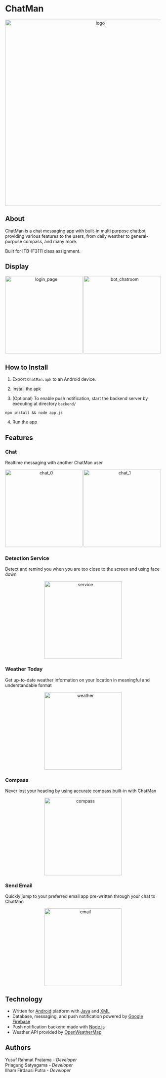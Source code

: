 # ChatMan

<p align="center"> <img src="photoshop_assets/logo.png" alt="logo" width="600"/> </p>

## About

ChatMan is a chat messaging app with built-in multi purpose chatbot providing various features to the users, from daily weather to general-purpose compass, and many more.


Built for ITB-IF3111 class assignment.  

## Display
<p align="center"> <img src="photoshop_assets/Readme_Screenshot/login_page.png" alt="login_page" width="250"/>  <img src="photoshop_assets/Readme_Screenshot/bot_chatroom.png" alt="bot_chatroom" width="250"/> </p>  

## How to Install
1. Export  `ChatMan.apk` to an Android device.

2. Install the apk

3. (Optional) To enable push notification, start the backend server by executing at directory `backend/`
```
npm install && node app.js
```

4. Run the app

## Features

### Chat
Realtime messaging with another ChatMan user

<p align="center"> <img src="photoshop_assets/Readme_Screenshot/chat_0.png" alt="chat_0" width="250"/> <img src="photoshop_assets/Readme_Screenshot/chat_1.png" alt="chat_1" width="250"/> </p>

### Detection Service
Detect and remind you when you are too close to the screen and using face down

<p align="center"> <img src="photoshop_assets/Readme_Screenshot/service.png" alt="service" width="250"/>

### Weather Today
Get up-to-date weather information on your location in meaningful and understandable format

<p align="center"> <img src="photoshop_assets/Readme_Screenshot/weather.png" alt="weather" width="250"/>

### Compass
Never lost your heading by using accurate compass built-in with ChatMan

<p align="center"> <img src="photoshop_assets/Readme_Screenshot/compass.png" alt="compass" width="250"/>

### Send Email
Quickly jump to your preferred email app pre-written through your chat to ChatMan

<p align="center"> <img src="photoshop_assets/Readme_Screenshot/email.png" alt="email" width="250"/>

## Technology
- Written for [Android](https://www.android.com) platform with [Java](https://www.java.com/) and [XML](https://www.w3.org/XML/)
- Database, messaging, and push notification powered by [Google Firebase](https://firebase.google.com)
- Push notification backend made with [Node.js](https://nodejs.org)
- Weather API provided by [OpenWeatherMap](https://openweathermap.org)

## Authors
Yusuf Rahmat Pratama - *Developer*<br>
Priagung Satyagama - *Developer*<br>
Ilham Firdausi Putra - *Developer*

